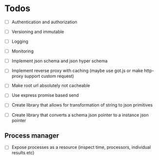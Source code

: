 # Todos

- [ ] Authentication and authorization
- [ ] Versioning and immutable
- [ ] Logging
- [ ] Monitoring
- [ ] Implement json schema and json hyper schema
- [ ] Implement reverse proxy with caching (maybe use got.js or make http-proxy support custom request)
- [ ] Make root url absolutely not cacheable
- [ ] Use express promise based send
- [ ] Create library that allows for transformation of string to json primitives
- [ ] Create library that converts a schema json pointer to a instance json pointer




## Process manager

- [ ] Expose processes as a resource (inspect time, processors, individual results etc)
